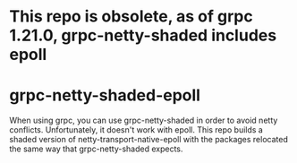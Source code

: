 # This repo is obsolete, as of grpc 1.21.0, grpc-netty-shaded includes epoll

# grpc-netty-shaded-epoll

When using grpc, you can use grpc-netty-shaded in order to avoid netty conflicts. Unfortunately, it doesn't work with epoll. This repo builds a shaded version of netty-transport-native-epoll with the packages relocated the same way that grpc-netty-shaded expects. 
